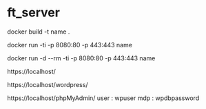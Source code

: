 # ft_server

 docker build -t name . 
 
 docker run  -ti -p 8080:80 -p 443:443 name 
 
 docker run -d --rm -ti -p 8080:80 -p 443:443 name 
 



https://localhost/

https://localhost/wordpress/

https://localhost/phpMyAdmin/
 user : wpuser
 mdp  : wpdbpassword
